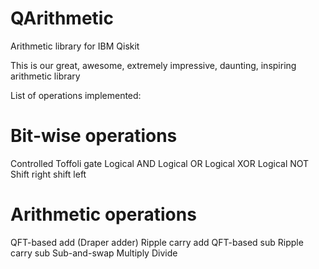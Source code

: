 # QArithmetic
Arithmetic library for IBM Qiskit

This is our great, awesome, extremely impressive, daunting, inspiring arithmetic library

List of operations implemented:

# Bit-wise operations
Controlled Toffoli gate
Logical AND
Logical OR
Logical XOR
Logical NOT
Shift right
shift left

# Arithmetic operations
QFT-based add (Draper adder)
Ripple carry add
QFT-based sub
Ripple carry sub
Sub-and-swap
Multiply
Divide

